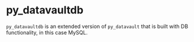 # py_datavaultdb
`py_datavaultdb` is an extended version of `py_datavault` that is built with DB functionality, in this case MySQL.
